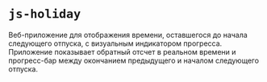 # `js-holiday`

Веб-приложение для отображения времени, оставшегося до начала следующего отпуска, с визуальным индикатором прогресса. Приложение показывает обратный отсчет в реальном времени и прогресс-бар между окончанием предыдущего и началом следующего отпуска.
